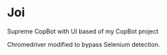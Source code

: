# Joi
Supreme CopBot with UI based of my CopBot project

Chromedriver modified to bypass Selenium detection.
